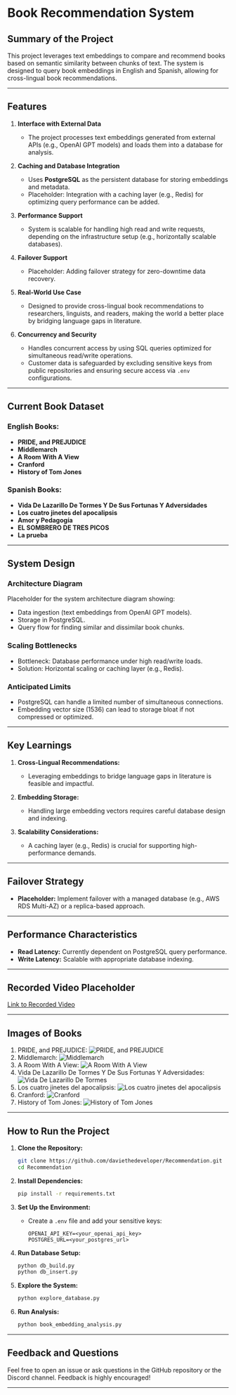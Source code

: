 # Book Recommendation System

## Summary of the Project
This project leverages text embeddings to compare and recommend books based on semantic similarity between chunks of text. The system is designed to query book embeddings in English and Spanish, allowing for cross-lingual book recommendations.

---

## Features

1. **Interface with External Data**
   - The project processes text embeddings generated from external APIs (e.g., OpenAI GPT models) and loads them into a database for analysis.

2. **Caching and Database Integration**
   - Uses **PostgreSQL** as the persistent database for storing embeddings and metadata.
   - Placeholder: Integration with a caching layer (e.g., Redis) for optimizing query performance can be added.

3. **Performance Support**
   - System is scalable for handling high read and write requests, depending on the infrastructure setup (e.g., horizontally scalable databases).

4. **Failover Support**
   - Placeholder: Adding failover strategy for zero-downtime data recovery.

5. **Real-World Use Case**
   - Designed to provide cross-lingual book recommendations to researchers, linguists, and readers, making the world a better place by bridging language gaps in literature.

6. **Concurrency and Security**
   - Handles concurrent access by using SQL queries optimized for simultaneous read/write operations.
   - Customer data is safeguarded by excluding sensitive keys from public repositories and ensuring secure access via `.env` configurations.

---

## Current Book Dataset

### English Books:
- **PRIDE, and PREJUDICE**
- **Middlemarch**
- **A Room With A View**
- **Cranford**
- **History of Tom Jones**

### Spanish Books:
- **Vida De Lazarillo De Tormes Y De Sus Fortunas Y Adversidades**
- **Los cuatro jinetes del apocalipsis**
- **Amor y Pedagogía**
- **EL SOMBRERO DE TRES PICOS**
- **La prueba**

---


## System Design

### Architecture Diagram
Placeholder for the system architecture diagram showing:
- Data ingestion (text embeddings from OpenAI GPT models).
- Storage in PostgreSQL.
- Query flow for finding similar and dissimilar book chunks.

### Scaling Bottlenecks
- Bottleneck: Database performance under high read/write loads.
- Solution: Horizontal scaling or caching layer (e.g., Redis).

### Anticipated Limits
- PostgreSQL can handle a limited number of simultaneous connections.
- Embedding vector size (1536) can lead to storage bloat if not compressed or optimized.

---

## Key Learnings

1. **Cross-Lingual Recommendations:**
   - Leveraging embeddings to bridge language gaps in literature is feasible and impactful.

2. **Embedding Storage:**
   - Handling large embedding vectors requires careful database design and indexing.

3. **Scalability Considerations:**
   - A caching layer (e.g., Redis) is crucial for supporting high-performance demands.

---

## Failover Strategy
- **Placeholder:** Implement failover with a managed database (e.g., AWS RDS Multi-AZ) or a replica-based approach.

---

## Performance Characteristics
- **Read Latency:** Currently dependent on PostgreSQL query performance.
- **Write Latency:** Scalable with appropriate database indexing.

---

## Recorded Video Placeholder
[Link to Recorded Video](https://example.com)

---

## Images of Books
1. PRIDE, and PREJUDICE: ![PRIDE, and PREJUDICE](images/pride_prejudice.png)
2. Middlemarch: ![Middlemarch](images/Middlemarch.png)
3. A Room With A View: ![A Room With A View](images/a_room_with_a_view.png)
4. Vida De Lazarillo De Tormes Y De Sus Fortunas Y Adversidades: ![Vida De Lazarillo De Tormes](images/vida_de_lazarillo_de_tormes_y_de_sus_fortunas_y_adversidades.png)
5. Los cuatro jinetes del apocalipsis: ![Los cuatro jinetes del apocalipsis](images/los_cuatro_jinetes_del_apocalipsis.png)
6. Cranford: ![Cranford](images/cranford.png)
7. History of Tom Jones: ![History of Tom Jones](images/history_of_tom_jones.png)


---

## How to Run the Project

1. **Clone the Repository:**
   ```bash
   git clone https://github.com/daviethedeveloper/Recommendation.git
   cd Recommendation
   ```

2. **Install Dependencies:**
   ```bash
   pip install -r requirements.txt
   ```

3. **Set Up the Environment:**
   - Create a `.env` file and add your sensitive keys:
     ```
     OPENAI_API_KEY=<your_openai_api_key>
     POSTGRES_URL=<your_postgres_url>
     ```

4. **Run Database Setup:**
   ```bash
   python db_build.py
   python db_insert.py
   ```

5. **Explore the System:**
   ```bash
   python explore_database.py
   ```

6. **Run Analysis:**
   ```bash
   python book_embedding_analysis.py
   ```

---

## Feedback and Questions
Feel free to open an issue or ask questions in the GitHub repository or the Discord channel. Feedback is highly encouraged!

---
